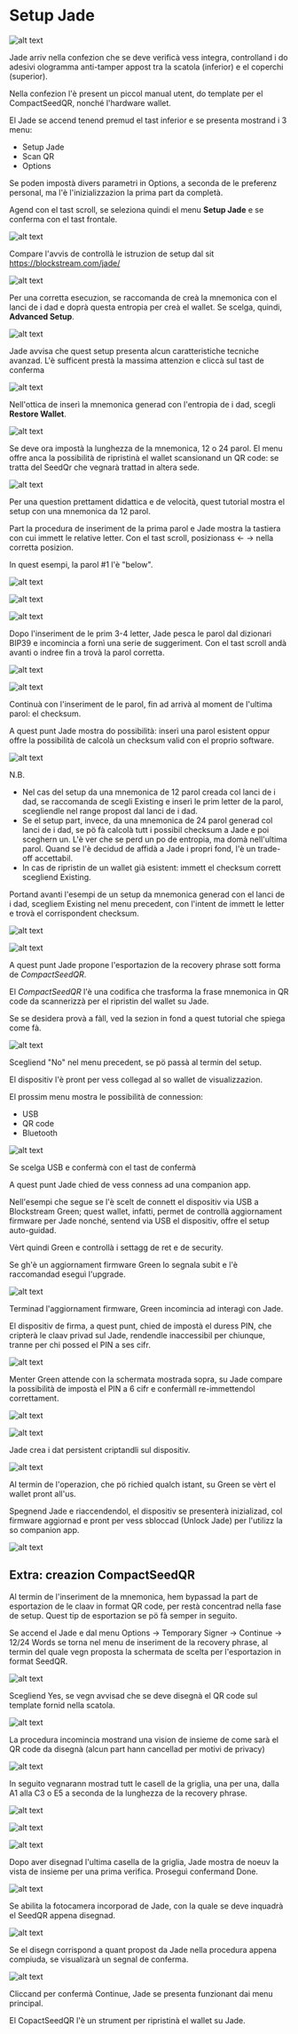 # Setup Jade

![alt text](https://officinebitcoin.it/lezioni/jadeset/0_Cover.jpg)

Jade arriv nella confezion che se deve verificà vess integra, controlland i do adesivi ologramma anti-tamper appost tra la scatola (inferior) e el coperchi (superior).

Nella confezion l'è present un piccol manual utent, do template per el CompactSeedQR, nonché l'hardware wallet.

El Jade se accend tenend premud el tast inferior e se presenta mostrand i 3 menu:

- Setup Jade
- Scan QR
- Options

Se poden impostà divers parametri in Options, a seconda de le preferenz personal, ma l'è l'inizializzazion la prima part da completà.

Agend con el tast scroll, se seleziona quindi el menu __Setup Jade__ e se conferma con el tast frontale.

![alt text](https://officinebitcoin.it/lezioni/jadeset/1.jpg)

Compare l'avvis de controllà le istruzion de setup dal sit https://blockstream.com/jade/

![alt text](https://officinebitcoin.it/lezioni/jadeset/2.jpg)

Per una corretta esecuzion, se raccomanda de creà la mnemonica con el lanci de i dad e doprà questa entropia per creà el wallet. Se scelga, quindi, __Advanced Setup__.

![alt text](https://officinebitcoin.it/lezioni/jadeset/3.jpg)

Jade avvisa che quest setup presenta alcun caratteristiche tecniche avanzad. L'è sufficent prestà la massima attenzion e cliccà sul tast de conferma

![alt text](https://officinebitcoin.it/lezioni/jadeset/4.jpg)

Nell'ottica de inserì la mnemonica generad con l'entropia de i dad, scegli __Restore Wallet__.

![alt text](https://officinebitcoin.it/lezioni/jadeset/5.jpg)

Se deve ora impostà la lunghezza de la mnemonica, 12 o 24 parol. El menu offre anca la possibilità de ripristinà el wallet scansionand un QR code: se tratta del SeedQr che vegnarà trattad in altera sede.

![alt text](https://officinebitcoin.it/lezioni/jadeset/6.jpg)

Per una question prettament didattica e de velocità, quest tutorial mostra el setup con una mnemonica da 12 parol.

Part la procedura de inseriment de la prima parol e Jade mostra la tastiera con cui immett le relative letter. Con el tast scroll, posizionass ← → nella corretta posizion.

In quest esempi, la parol #1 l'è "below".

![alt text](https://officinebitcoin.it/lezioni/jadeset/7.jpg)

![alt text](https://officinebitcoin.it/lezioni/jadeset/8.jpg)

![alt text](https://officinebitcoin.it/lezioni/jadeset/9.jpg)

Dopo l'inseriment de le prim 3-4 letter, Jade pesca le parol dal dizionari BIP39 e incomincia a fornì una serie de suggeriment. Con el tast scroll andà avanti o indree fin a trovà la parol corretta.

![alt text](https://officinebitcoin.it/lezioni/jadeset/10.jpg)

![alt text](https://officinebitcoin.it/lezioni/jadeset/11.jpg)

Continuà con l'inseriment de le parol, fin ad arrivà al moment de l'ultima parol: el checksum.

A quest punt Jade mostra do possibilità: inserì una parol esistent oppur offre la possibilità de calcolà un checksum valid con el proprio software.

![alt text](https://officinebitcoin.it/lezioni/jadeset/12.jpg)

N.B.

- Nel cas del setup da una mnemonica de 12 parol creada col lanci de i dad, se raccomanda de scegli Existing e inserì le prim letter de la parol, scegliendle nel range propost dal lanci de i dad.
- Se el setup part, invece, da una mnemonica de 24 parol generad col lanci de i dad, se pö fà calcolà tutt i possibil checksum a Jade e poi sceghern un. L'è ver che se perd un po de entropia, ma domà nell'ultima parol. Quand se l'è decidud de affidà a Jade i propri fond, l'è un trade-off accettabil.
- In cas de ripristin de un wallet già esistent: immett el checksum corrett scegliend Existing.

Portand avanti l'esempi de un setup da mnemonica generad con el lanci de i dad, scegliem Existing nel menu precedent, con l'intent de immett le letter e trovà el corrispondent checksum.

![alt text](https://officinebitcoin.it/lezioni/jadeset/13.jpg)

![alt text](https://officinebitcoin.it/lezioni/jadeset/14.jpg)

A quest punt Jade propone l'esportazion de la recovery phrase sott forma de _CompactSeedQR_.

El _CompactSeedQR_ l'è una codifica che trasforma la frase mnemonica in QR code da scannerizzà per el ripristin del wallet su Jade.

Se se desidera provà a fàll, ved la sezion in fond a quest tutorial che spiega come fà.

![alt text](https://officinebitcoin.it/lezioni/jadeset/15.jpg)

Scegliend "No" nel menu precedent, se pö passà al termin del setup.

El dispositiv l'è pront per vess collegad al so wallet de visualizzazion.

El prossim menu mostra le possibilità de connession:

- USB
- QR code
- Bluetooth

![alt text](https://officinebitcoin.it/lezioni/jadeset/16.jpg)

Se scelga USB e confermà con el tast de confermà

A quest punt Jade chied de vess conness ad una companion app.

Nell'esempi che segue se l'è scelt de connett el dispositiv via USB a Blockstream Green; quest wallet, infatti, permet de controllà aggiornament firmware per Jade nonché, sentend via USB el dispositiv, offre el setup auto-guidad.

Vèrt quindi Green e controllà i settagg de ret e de security.

Se gh'è un aggiornament firmware Green lo segnala subit e l'è raccomandad eseguì l'upgrade.

![alt text](https://officinebitcoin.it/lezioni/jadeset/17.jpg)

Terminad l'aggiornament firmware, Green incomincia ad interagì con Jade.

El dispositiv de firma, a quest punt, chied de impostà el duress PIN, che cripterà le claav privad sul Jade, rendendle inaccessibil per chiunque, tranne per chi possed el PIN a ses cifr.

![alt text](https://officinebitcoin.it/lezioni/jadeset/18.jpg)

Menter Green attende con la schermata mostrada sopra, su Jade compare la possibilità de impostà el PIN a 6 cifr e confermàll re-immettendol correttament.

![alt text](https://officinebitcoin.it/lezioni/jadeset/19.jpg)

![alt text](https://officinebitcoin.it/lezioni/jadeset/20.jpg)

Jade crea i dat persistent criptandli sul dispositiv.

![alt text](https://officinebitcoin.it/lezioni/jadeset/21.jpg)

Al termin de l'operazion, che pö richied qualch istant, su Green se vèrt el wallet pront all'us.

Spegnend Jade e riaccendendol, el dispositiv se presenterà inizializad, col firmware aggiornad e pront per vess sbloccad (Unlock Jade) per l'utilizz la so companion app.

![alt text](https://officinebitcoin.it/lezioni/jadeset/22.jpg)

## Extra: creazion CompactSeedQR

Al termin de l'inseriment de la mnemonica, hem bypassad la part de esportazion de le claav in format QR code, per restà concentrad nella fase de setup. Quest tip de esportazion se pö fà semper in seguito.

Se accend el Jade e dal menu Options → Temporary Signer → Continue → 12/24 Words se torna nel menu de inseriment de la recovery phrase, al termin del quale vegn proposta la schermata de scelta per l'esportazion in format SeedQR.

![alt text](https://officinebitcoin.it/lezioni/jadeset/15.jpg)

Scegliend Yes, se vegn avvisad che se deve disegnà el QR code sul template fornid nella scatola.

![alt text](https://officinebitcoin.it/lezioni/jadeset/24.jpg)

La procedura incomincia mostrand una vision de insieme de come sarà el QR code da disegnà (alcun part hann cancellad per motivi de privacy)

![alt text](https://officinebitcoin.it/lezioni/jadeset/25.jpg)

In seguito vegnarann mostrad tutt le casell de la griglia, una per una, dalla A1 alla C3 o E5 a seconda de la lunghezza de la recovery phrase.

![alt text](https://officinebitcoin.it/lezioni/jadeset/26.jpg)

![alt text](https://officinebitcoin.it/lezioni/jadeset/27.jpg)

![alt text](https://officinebitcoin.it/lezioni/jadeset/28.jpg)

Dopo aver disegnad l'ultima casella de la griglia, Jade mostra de noeuv la vista de insieme per una prima verifica. Proseguì confermand Done.

![alt text](https://officinebitcoin.it/lezioni/jadeset/29.jpg)

Se abilita la fotocamera incorporad de Jade, con la quale se deve inquadrà el SeedQR appena disegnad.

![alt text](https://officinebitcoin.it/lezioni/jadeset/30.jpg)

Se el disegn corrispond a quant propost da Jade nella procedura appena compiuda, se visualizarà un segnal de conferma.

![alt text](https://officinebitcoin.it/lezioni/jadeset/31.jpg)

Cliccand per confermà Continue, Jade se presenta funzionant dai menu principal.

El CopactSeedQR l'è un strument per ripristinà el wallet su Jade. 